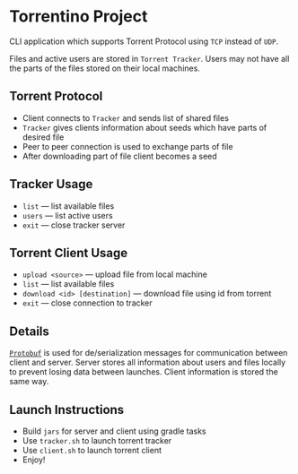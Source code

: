 # Torrentino Project
CLI application which supports Torrent Protocol using `TCP` instead of `UDP`. 


Files and active users are stored in `Torrent Tracker`. Users may not have all the parts of the files stored on their local machines.


## Torrent Protocol
- Client connects to `Tracker` and sends list of shared files
- `Tracker` gives clients information about seeds which have parts of desired file
- Peer to peer connection is used to exchange parts of file
- After downloading part of file client becomes a seed

## Tracker Usage
- `list`  — list available files
- `users` — list active users
- `exit`  — close tracker server

## Torrent Client Usage
- `upload <source>` — upload file from local machine
- `list` — list available files
- `download <id> [destination]` — download file using id from torrent
- `exit` — close connection to tracker


## Details
[`Protobuf`](https://developers.google.com/protocol-buffers) is used for de/serialization messages 
for communication between client and server. Server stores all information about users and files locally 
to prevent losing data between launches. Client information is stored the same way.


## Launch Instructions
- Build `jars` for server and client using gradle tasks
- Use `tracker.sh` to launch torrent tracker
- Use `client.sh` to launch torrent client
- Enjoy!